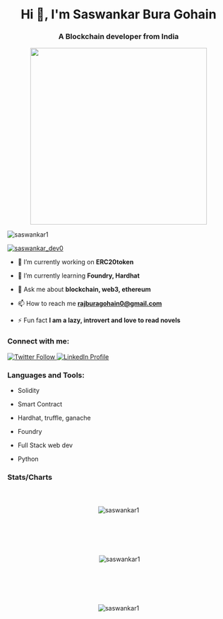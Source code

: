 <h1 align="center">Hi 👋, I'm Saswankar Bura Gohain</h1>
<h3 align="center">A Blockchain developer from India</h3>
<p align="center">
  <img width="400" src="https://www.technoloader.com/blog/wp-content/uploads/2020/07/Hire-a-Blockchain-Developer.gif" alt="">
</p>
<p align="left"> <img src="https://komarev.com/ghpvc/?username=saswankar1&label=Profile%20views&color=0e75b6&style=flat" alt="saswankar1" /> </p>

<p align="left"> <a href="https://twitter.com/saswankar_dev0" target="blank"><img src="https://img.shields.io/twitter/follow/saswankar_dev0?logo=twitter&style=for-the-badge" alt="saswankar_dev0" /></a> </p>

- 🔭 I’m currently working on **ERC20token**

- 🌱 I’m currently learning **Foundry, Hardhat**

- 💬 Ask me about **blockchain, web3, ethereum**

- 📫 How to reach me **rajburagohain0@gmail.com**

- ⚡ Fun fact **I am a lazy, introvert and love to read novels**

<h3 align="left">Connect with me:</h3>
<p align="left">
  <a href="https://twitter.com/saswankar_dev0" target="_blank">
    <img src="https://img.shields.io/twitter/follow/saswankar_dev0?logo=twitter&style=for-the-badge" alt="Twitter Follow" />
  </a>
  <a href="https://linkedin.com/in/saswankarburagohain" target="_blank">
    <img src="https://img.shields.io/badge/-LinkedIn-blue?style=for-the-badge&logo=linkedin&logoColor=white" alt="LinkedIn Profile" />
  </a>

</p>


<h3 align="left">Languages and Tools:</h3>


- Solidity

- Smart Contract

- Hardhat, truffle, ganache
  
- Foundry
  
- Full Stack web dev
  
- Python

<h3 align="left">Stats/Charts</h3>

<p align="center"><img align="center" src="https://github-readme-stats.vercel.app/api/top-langs?username=saswankar1&show_icons=true&locale=en&layout=compact" alt="saswankar1" style="margin:40px"/></p>

<p align="center">&nbsp;<img align="center" src="https://github-readme-stats.vercel.app/api?username=saswankar1&show_icons=true&locale=en" alt="saswankar1" style="margin:40px"/></p>

<p align="center"><img align="center" src="https://github-readme-streak-stats.herokuapp.com/?user=saswankar1&" alt="saswankar1" style="margin:40px"/></p>
